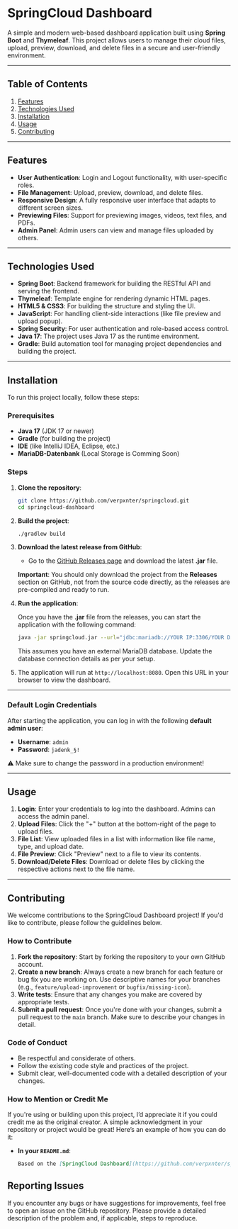 # SpringCloud Dashboard

A simple and modern web-based dashboard application built using **Spring Boot** and **Thymeleaf**. This project allows users to manage their cloud files, upload, preview, download, and delete files in a secure and user-friendly environment.

---

## Table of Contents

1. [Features](#features)
2. [Technologies Used](#technologies-used)
3. [Installation](#installation)
4. [Usage](#usage)
5. [Contributing](#contributing)

---

## Features

- **User Authentication**: Login and Logout functionality, with user-specific roles.
- **File Management**: Upload, preview, download, and delete files.
- **Responsive Design**: A fully responsive user interface that adapts to different screen sizes.
- **Previewing Files**: Support for previewing images, videos, text files, and PDFs.
- **Admin Panel**: Admin users can view and manage files uploaded by others.

---

## Technologies Used

- **Spring Boot**: Backend framework for building the RESTful API and serving the frontend.
- **Thymeleaf**: Template engine for rendering dynamic HTML pages.
- **HTML5 & CSS3**: For building the structure and styling the UI.
- **JavaScript**: For handling client-side interactions (like file preview and upload popup).
- **Spring Security**: For user authentication and role-based access control.
- **Java 17**: The project uses Java 17 as the runtime environment.
- **Gradle**: Build automation tool for managing project dependencies and building the project.

---

## Installation

To run this project locally, follow these steps:

### Prerequisites

- **Java 17** (JDK 17 or newer)
- **Gradle** (for building the project)
- **IDE** (like IntelliJ IDEA, Eclipse, etc.)
- **MariaDB-Datenbank** (Local Storage is Comming Soon)

### Steps

1. **Clone the repository**:
   ```bash
   git clone https://github.com/verpxnter/springcloud.git
   cd springcloud-dashboard
   ```

2. **Build the project**:
   ```bash
   ./gradlew build
   ```

3. **Download the latest release from GitHub**:
   - Go to the [GitHub Releases page](https://github.com/verpxnter/springcloud/releases) and download the latest **.jar** file.
   
   **Important**: You should only download the project from the **Releases** section on GitHub, not from the source code directly, as the releases are pre-compiled and ready to run.

4. **Run the application**:

   Once you have the **.jar** file from the releases, you can start the application with the following command:

   ```bash
   java -jar springcloud.jar --url="jdbc:mariadb://YOUR IP:3306/YOUR DATABASE" --user="YOUR USERNAME" --pw="YOUR PASSWORD"
   ```

   This assumes you have an external MariaDB database. Update the database connection details as per your setup.

5. The application will run at `http://localhost:8080`. Open this URL in your browser to view the dashboard.

---

### Default Login Credentials

After starting the application, you can log in with the following **default admin user**:

- **Username**: `admin`
- **Password**: `jadenk_§!`

⚠️ Make sure to change the password in a production environment!

---

## Usage

1. **Login**: Enter your credentials to log into the dashboard. Admins can access the admin panel.
2. **Upload Files**: Click the "+" button at the bottom-right of the page to upload files.
3. **File List**: View uploaded files in a list with information like file name, type, and upload date.
4. **File Preview**: Click "Preview" next to a file to view its contents.
5. **Download/Delete Files**: Download or delete files by clicking the respective actions next to the file name.

---

## Contributing

We welcome contributions to the SpringCloud Dashboard project! If you'd like to contribute, please follow the guidelines below.

### How to Contribute

1. **Fork the repository**: Start by forking the repository to your own GitHub account.
2. **Create a new branch**: Always create a new branch for each feature or bug fix you are working on. Use descriptive names for your branches (e.g., `feature/upload-improvement` or `bugfix/missing-icon`).
3. **Write tests**: Ensure that any changes you make are covered by appropriate tests.
4. **Submit a pull request**: Once you're done with your changes, submit a pull request to the `main` branch. Make sure to describe your changes in detail.

### Code of Conduct

- Be respectful and considerate of others.
- Follow the existing code style and practices of the project.
- Submit clear, well-documented code with a detailed description of your changes.

### How to Mention or Credit Me

If you're using or building upon this project, I’d appreciate it if you could credit me as the original creator. A simple acknowledgment in your repository or project would be great! Here’s an example of how you can do it:

- **In your `README.md`**:
   ```markdown
   Based on the [SpringCloud Dashboard](https://github.com/verpxnter/springcloud-dashboard) by [@verpxnter](https://github.com/verpxnter).
   ```

## Reporting Issues

If you encounter any bugs or have suggestions for improvements, feel free to open an issue on the GitHub repository. Please provide a detailed description of the problem and, if applicable, steps to reproduce.
